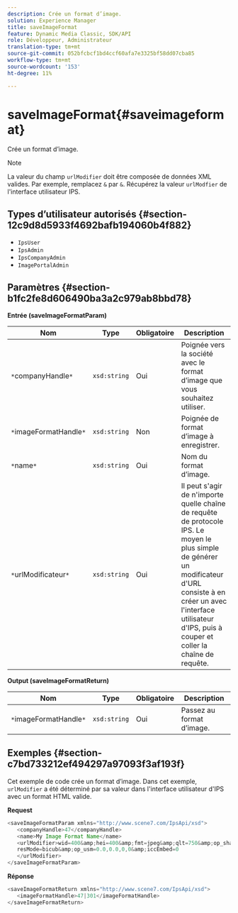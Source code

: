 ```yaml
---
description: Crée un format d’image.
solution: Experience Manager
title: saveImageFormat
feature: Dynamic Media Classic, SDK/API
role: Développeur, Administrateur
translation-type: tm+mt
source-git-commit: 052bfcbcf1bd4ccf60afa7e3325bf58dd07cba85
workflow-type: tm+mt
source-wordcount: '153'
ht-degree: 11%

---
```



# saveImageFormat{#saveimageformat}

Crée un format d’image.

>[!NOTE]
>
>La valeur du champ `urlModifier` doit être composée de données XML valides. Par exemple, remplacez `&` par `&`. Récupérez la valeur `urlModfier` de l&#39;interface utilisateur IPS.

## Types d’utilisateur autorisés {#section-12c9d8d5933f4692bafb194060b4f882}

* `IpsUser`
* `IpsAdmin`
* `IpsCompanyAdmin`
* `ImagePortalAdmin`

## Paramètres {#section-b1fc2fe8d606490ba3a2c979ab8bbd78}

**Entrée (saveImageFormatParam)**

| Nom | Type | Obligatoire | Description |
|---|---|---|---|
| `*`companyHandle`*` | `xsd:string` | Oui | Poignée vers la société avec le format d’image que vous souhaitez utiliser. |
| `*`imageFormatHandle`*` | `xsd:string` | Non | Poignée de format d’image à enregistrer. |
| `*`name`*` | `xsd:string` | Oui | Nom du format d’image. |
| `*`urlModificateur`*` | `xsd:string` | Oui | Il peut s&#39;agir de n&#39;importe quelle chaîne de requête de protocole IPS. Le moyen le plus simple de générer un modificateur d&#39;URL consiste à en créer un avec l&#39;interface utilisateur d&#39;IPS, puis à couper et coller la chaîne de requête. |

**Output (saveImageFormatReturn)**

| Nom | Type | Obligatoire | Description |
|---|---|---|---|
| `*`imageFormatHandle`*` | `xsd:string` | Oui | Passez au format d’image. |

## Exemples {#section-c7bd733212ef494297a97093f3af193f}

Cet exemple de code crée un format d’image. Dans cet exemple, `urlModifier` a été déterminé par sa valeur dans l&#39;interface utilisateur d&#39;IPS avec un format HTML valide.

**Request**

```java
<saveImageFormatParam xmlns="http://www.scene7.com/IpsApi/xsd"> 
   <companyHandle>47</companyHandle> 
   <name>My Image Format Name</name> 
   <urlModifier>wid=400&amp;hei=400&amp;fmt=jpeg&amp;qlt=750&amp;op_sharpen=0&amp; 
   resMode=bicub&amp;op_usm=0.0,0.0,0,0&amp;iccEmbed=0 
   </urlModifier> 
</saveImageFormatParam>
```

**Réponse**

```java
<saveImageFormatReturn xmlns="http://www.scene7.com/IpsApi/xsd"> 
   <imageFormatHandle>47|301</imageFormatHandle> 
</saveImageFormatReturn>
```

